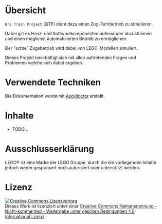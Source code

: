 Übersicht
===
`Q's Train Project` (QTP) dient dazu einen Zug-Fahrbetrieb zu simulieren.

Dabei gilt es Hard- und Softwarekomponenten aufeinander abzustimmen und einen möglichst automatisierten Betrieb zu
ermöglichen.

Der "echte" Zugebetrieb wird dabei von LEGO-Modellen simuliert.

Dieses Projekt beschäftigt sich mit allen auftretenden Fragen und Problemen welche sich dabei ergeben.

Verwendete Techniken
====
Die Dokumentation wurde mit <a href="http://asciidoctor.org">Asciidoctor</a> erstellt.

Inhalte
====

 * TODO...


Ausschlusserklärung
=====
LEGO® ist eine Marke der LEGO Gruppe, durch die die vorliegenden Inhalte jedoch weder gesponsert noch autorisiert oder unterstützt werden.

Lizenz
======
<a rel="license" href="http://creativecommons.org/licenses/by-nc-sa/4.0/"><img alt="Creative Commons Lizenzvertrag" style="border-width:0" src="https://i.creativecommons.org/l/by-nc-sa/4.0/88x31.png" /></a><br />Dieses Werk ist lizenziert unter einer <a rel="license" href="http://creativecommons.org/licenses/by-nc-sa/4.0/">Creative Commons Namensnennung - Nicht-kommerziell - Weitergabe unter gleichen Bedingungen 4.0 International Lizenz</a>.
